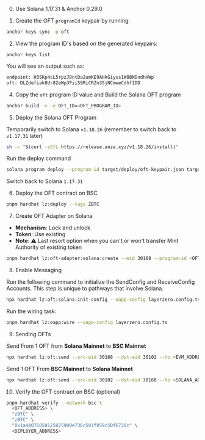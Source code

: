 0. Use Solana 1.17.31 & Anchor 0.29.0

1. Create the OFT `programId` keypair by running:

```bash
anchor keys sync -p oft
```

2. View the program ID's based on the generated keypairs:

```
anchor keys list
```

You will see an output such as:

```bash
endpoint: H3SKp4cL5rpzJDntDa2umKE9AHkGiyss1W8BNDndhHWp
oft: DLZdefiak8Ur82eWp3Fii59RiCRZn3SjNCmweCdhf1DD
```

4. Copy the `oft` program ID value and Build the Solana OFT program

```bash
anchor build -v -e OFT_ID=<OFT_PROGRAM_ID>
```

5. Deploy the Solana OFT Program

Temporarily switch to Solana `v1.18.26` (remember to switch back to `v1.17.31` later)

```bash
sh -c "$(curl -sSfL https://release.anza.xyz/v1.18.26/install)"
```

Run the deploy command

```bash
solana program deploy --program-id target/deploy/oft-keypair.json target/verifiable/oft.so -u https://tame-long-surf.solana-mainnet.quiknode.pro/ef3559aa525fdd44bb2a68722630ee88f7d983af -k <DEPLOYER_KEYPAIR_PATH>
```

Switch back to Solana `1.17.31`

6. Deploy the OFT contract on BSC

```bash
pnpm hardhat lz:deploy --tags ZBTC
```

7. Create OFT Adapter on Solana

- **Mechanism**: Lock and unlock
- **Token**: Use existing
- **Note**: ⚠️ Last resort option when you can't or won't transfer Mint Authority of existing token

```bash
pnpm hardhat lz:oft-adapter:solana:create --eid 30168 --program-id <OFT_PROGRAM_ID> --mint zBTCug3er3tLyffELcvDNrKkCymbPWysGcWihESYfLg --token-program TokenkegQfeZyiNwAJbNbGKPFXCWuBvf9Ss623VQ5DA
```

8. Enable Messaging

Run the following command to initialize the SendConfig and ReceiveConfig Accounts. This step is unique to pathways that involve Solana.

```bash
npx hardhat lz:oft:solana:init-config --oapp-config layerzero.config.ts
```

Run the wiring task:

```bash
pnpm hardhat lz:oapp:wire --oapp-config layerzero.config.ts
```

9. Sending OFTs

Send From 1 OFT from **Solana Mainnet** to **BSC Mainnet**

```bash
npx hardhat lz:oft:send --src-eid 30168 --dst-eid 30102 --to <EVM_ADDRESS>  --amount 0.0001
```

Send 1 OFT From **BSC Mainnet** to **Solana Mainnet**

```bash
npx hardhat lz:oft:send --src-eid 30102 --dst-eid 30168 --to <SOLANA_ADDRESS>  --amount 0.0001
```

10. Verify the OFT contract on BSC (optional)

```bash
pnpm hardhat verify --network bsc \
  <OFT_ADDRESS> \
  "zBTC" \
  "zBTC" \
  "0x1a44076050125825900e736c501f859c50fE728c" \
  <DEPLOYER_ADDRESS>
```
